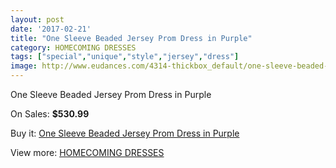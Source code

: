 ```yaml
---
layout: post
date: '2017-02-21'
title: "One Sleeve Beaded Jersey Prom Dress in Purple"
category: HOMECOMING DRESSES
tags: ["special","unique","style","jersey","dress"]
image: http://www.eudances.com/4314-thickbox_default/one-sleeve-beaded-jersey-prom-dress-in-purple.jpg
---
```

One Sleeve Beaded Jersey Prom Dress in Purple

On Sales: **$530.99**
<a href="https://www.eudances.com/en/homecoming-dresses/1433-one-sleeve-beaded-jersey-prom-dress-in-purple.html"><amp-img layout="responsive" width="600" height="600" src="//www.eudances.com/4314-thickbox_default/one-sleeve-beaded-jersey-prom-dress-in-purple.jpg" alt="One Sleeve Beaded Jersey Prom Dress in Purple 0" /></a>
<a href="https://www.eudances.com/en/homecoming-dresses/1433-one-sleeve-beaded-jersey-prom-dress-in-purple.html"><amp-img layout="responsive" width="600" height="600" src="//www.eudances.com/4315-thickbox_default/one-sleeve-beaded-jersey-prom-dress-in-purple.jpg" alt="One Sleeve Beaded Jersey Prom Dress in Purple 1" /></a>

Buy it: [One Sleeve Beaded Jersey Prom Dress in Purple](https://www.eudances.com/en/homecoming-dresses/1433-one-sleeve-beaded-jersey-prom-dress-in-purple.html "One Sleeve Beaded Jersey Prom Dress in Purple")

View more: [HOMECOMING DRESSES](https://www.eudances.com/en/15-homecoming-dresses "HOMECOMING DRESSES")
